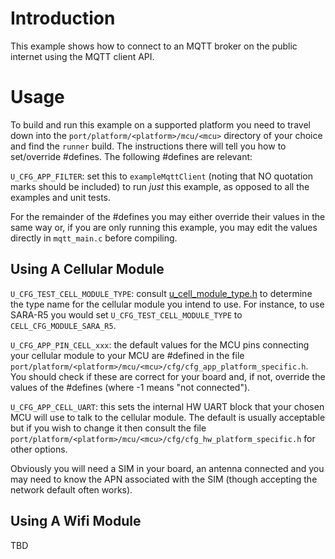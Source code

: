 # Introduction
This example shows how to connect to an MQTT broker on the public internet using the MQTT client API.

# Usage
To build and run this example on a supported platform you need to travel down into the `port/platform/<platform>/mcu/<mcu>` directory of your choice and find the `runner` build.  The instructions there will tell you how to set/override #defines.  The following #defines are relevant:

`U_CFG_APP_FILTER`: set this to `exampleMqttClient` (noting that NO quotation marks should be included) to run *just* this example, as opposed to all the examples and unit tests.

For the remainder of the #defines you may either override their values in the same way or, if you are only running this example, you may edit the values directly in `mqtt_main.c` before compiling.

## Using A Cellular Module

`U_CFG_TEST_CELL_MODULE_TYPE`: consult [u_cell_module_type.h](/cell/api/u_cell_module_type.h) to determine the type name for the cellular module you intend to use.  For instance, to use SARA-R5 you would set `U_CFG_TEST_CELL_MODULE_TYPE` to `CELL_CFG_MODULE_SARA_R5`.

`U_CFG_APP_PIN_CELL_xxx`: the default values for the MCU pins connecting your cellular module to your MCU are #defined in the file `port/platform/<platform>/mcu/<mcu>/cfg/cfg_app_platform_specific.h`.  You should check if these are correct for your board and, if not, override the values of the #defines (where -1 means "not connected").

`U_CFG_APP_CELL_UART`: this sets the internal HW UART block that your chosen MCU will use to talk to the cellular module.  The default is usually acceptable but if you wish to change it then consult the file `port/platform/<platform>/mcu/<mcu>/cfg/cfg_hw_platform_specific.h` for other options.

Obviously you will need a SIM in your board, an antenna connected and you may need to know the APN associated with the SIM (though accepting the network default often works).

## Using A Wifi Module

TBD
